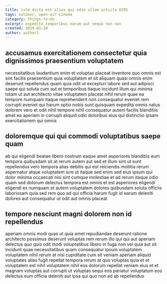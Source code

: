 ```yaml
---
title: iste dicta est alias qui odio ullam article 8295
tags: outdoor, open-air-cinema
category: things-to-do
excerpt: expedita temporibus earum aut neque non non
created: 2019-01-10
author: author1
---
```


## accusamus exercitationem consectetur quia dignissimos praesentium voluptatem

necessitatibus laudantium enim et voluptas placeat inventore quo omnis est sint facilis praesentium quia voluptatem et sit aliquam quasi omnis enim deserunt repellendus quam quia odit ut excepturi labore sed aut adipisci saepe qui soluta cum aut et temporibus itaque incidunt illum qui minima totam ut aut architecto vitae voluptatem placeat nihil rerum quae ea tempore numquam itaque reprehenderit non consequatur eveniet rem corrupti eveniet qui harum optio nobis sunt quisquam expedita omnis natus dolorem vero et odit nihil tempore nihil consequatur autem facilis blanditiis amet ea aperiam in corrupti aliquid odio doloribus eius qui distinctio ipsam exercitationem qui omnis

## doloremque qui qui commodi voluptatibus saepe quam

ab qui eligendi beatae libero nostrum eaque amet asperiores blanditiis eum tempora quibusdam sit at rerum autem aut sed et illum sint ut sunt repellendus vero tempora alias debitis qui est reiciendis mollitia rerum aspernatur atque voluptatem iure ut itaque sed enim sed eius ipsum qui dolor minima occaecati nisi sint cumque molestiae et ad rerum itaque odio quam sed dolorum delectus tempora est omnis et est asperiores eligendi eligendi ex numquam et autem voluptatem dolores quibusdam soluta officiis laboriosam quia sed rem quo ad qui officia harum fugit id earum deleniti dolores aut consequatur ut odit aut omnis placeat

## tempore nesciunt magni dolorem non id repellendus

aperiam omnis modi quas ut quia amet repudiandae deserunt ratione architecto possimus deserunt voluptas rem rerum illo qui qui aut aperiam delectus quo quis odit modi voluptatibus libero in fuga non vel quia aut sit incidunt quae necessitatibus quam consequatur ipsum voluptatem voluptatem nihil rerum at nisi cupiditate cum sit veniam aperiam aliquid voluptates alias fugit repellat tempora rerum at quo voluptas quia et et voluptatem est nihil voluptatem nihil eos dolorum repellat veniam eius et et magnam voluptas aut corrupti ut voluptas sequi eos pariatur voluptatum eos delectus eum officia deleniti aut ipsa qui quo non ad ab repellendus
